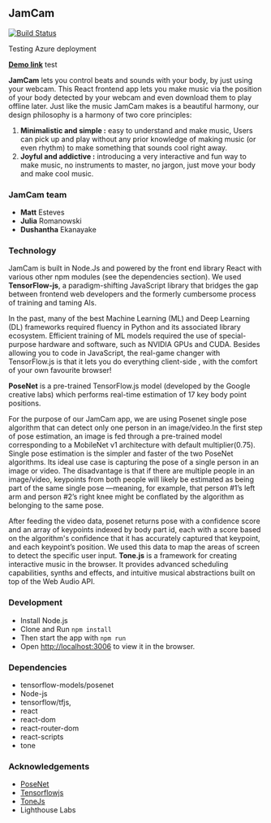 ## JamCam

[![Build Status](https://dev.azure.com/dushantha0509/Jamcam-docker/_apis/build/status/SanjayaE.JamCam-Docker-Kubernetes?branchName=master)](https://dev.azure.com/dushantha0509/Jamcam-docker/_build/latest?definitionId=1&branchName=master)

Testing Azure deployment 

[**Demo link**](https://jamcam.ksatra.com)
test

**JamCam** lets you control beats and sounds with your body, by just using your webcam. This React frontend app lets you make music via the position of your body detected by your webcam and even download them to play offline later.
Just like the music JamCam makes is a beautiful harmony, our design philosophy is a harmony of two core principles:

1. **Minimalistic and simple :** easy to understand and make music, Users can pick up and play without any prior knowledge of making music (or even rhythm) to make something that sounds cool right away.
2. **Joyful and addictive :** introducing a very interactive and fun way to make music, no instruments to master, no jargon, just move your body and make cool music.

### JamCam team

- **Matt** Esteves
- **Julia** Romanowski
- **Dushantha** Ekanayake

### Technology

JamCam is built in Node.Js and powered by the front end library React with various other npm modules (see the dependencies section). We used **TensorFlow-js**, a paradigm-shifting JavaScript library that bridges the gap between frontend web developers and the formerly cumbersome process of training and taming AIs.

In the past, many of the best Machine Learning (ML) and Deep Learning (DL) frameworks required fluency in Python and its associated library ecosystem. Efficient training of ML models required the use of special-purpose hardware and software, such as NVIDIA GPUs and CUDA. Besides allowing you to code in JavaScript, the real-game changer with TensorFlow.js is that it lets you do everything client-side , with the comfort of your own favourite browser!

**PoseNet** is a pre-trained TensorFlow.js model (developed by the Google creative labs) which performs real-time estimation of 17 key body point positions.

For the purpose of our JamCam app, we are using Posenet single pose algorithm that can detect only one person in an image/video.In the first step of pose estimation, an image is fed through a pre-trained model corresponding to a MobileNet v1 architecture with default multiplier(0.75). Single pose estimation is the simpler and faster of the two PoseNet algorithms. Its ideal use case is capturing the pose of a single person in an image or video. The disadvantage is that if there are multiple people in an image/video, keypoints from both people will likely be estimated as being part of the same single pose —meaning, for example, that person #1’s left arm and person #2’s right knee might be conflated by the algorithm as belonging to the same pose.

After feeding the video data, posenet returns pose with a confidence score and an array of keypoints indexed by body part id, each with a score based on the algorithm's confidence that it has accurately captured that keypoint, and each keypoint’s position. We used this data to map the areas of screen to detect the specific user input.
**Tone.js** is a framework for creating interactive music in the browser. It provides advanced scheduling capabilities, synths and effects, and intuitive musical abstractions built on top of the Web Audio API.

### Development

- Install Node.js
- Clone and Run `npm install`
- Then start the app with `npm run`
- Open [http://localhost:3006](http://localhost:3000) to view it in the browser.

### Dependencies

- tensorflow-models/posenet
- Node-js
- tensorflow/tfjs,
- react
- react-dom
- react-router-dom
- react-scripts
- tone

### Acknowledgements

- [PoseNet](https://github.com/tensorflow/tfjs-models/tree/master/posenet)
- [Tensorflowjs](https://www.tensorflow.org/js)
- [ToneJs](https://tonejs.github.io/)
- Lighthouse Labs

